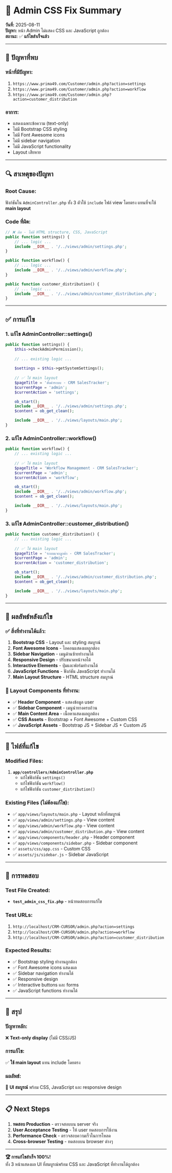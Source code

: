 # 🎯 Admin CSS Fix Summary
**วันที่:** 2025-08-11  
**ปัญหา:** หน้า Admin ไม่แสดง CSS และ JavaScript ถูกต้อง  
**สถานะ:** ✅ **แก้ไขสำเร็จแล้ว**

---

## 🚨 ปัญหาที่พบ

### **หน้าที่มีปัญหา:**
1. `https://www.prima49.com/Customer/admin.php?action=settings`
2. `https://www.prima49.com/Customer/admin.php?action=workflow`  
3. `https://www.prima49.com/Customer/admin.php?action=customer_distribution`

### **อาการ:**
- แสดงเฉพาะข้อความ (text-only)
- ไม่มี Bootstrap CSS styling
- ไม่มี Font Awesome icons
- ไม่มี sidebar navigation
- ไม่มี JavaScript functionality
- Layout เสียหาย

---

## 🔍 สาเหตุของปัญหา

### **Root Cause:**
ฟังก์ชันใน `AdminController.php` ทั้ง 3 ตัวใช้ `include` ไฟล์ view โดยตรง แทนที่จะใช้ **main layout**

### **Code ที่ผิด:**
```php
// ❌ ผิด - ไม่มี HTML structure, CSS, JavaScript
public function settings() {
    // ... logic ...
    include __DIR__ . '/../views/admin/settings.php';
}

public function workflow() {
    // ... logic ...
    include __DIR__ . '/../views/admin/workflow.php';
}

public function customer_distribution() {
    // ... logic ...
    include __DIR__ . '/../views/admin/customer_distribution.php';
}
```

---

## ✅ การแก้ไข

### **1. แก้ไข AdminController::settings()**
```php
public function settings() {
    $this->checkAdminPermission();
    
    // ... existing logic ...
    
    $settings = $this->getSystemSettings();
    
    // ✅ ใช้ main layout
    $pageTitle = 'ตั้งค่าระบบ - CRM SalesTracker';
    $currentPage = 'admin';
    $currentAction = 'settings';

    ob_start();
    include __DIR__ . '/../views/admin/settings.php';
    $content = ob_get_clean();

    include __DIR__ . '/../views/layouts/main.php';
}
```

### **2. แก้ไข AdminController::workflow()**
```php
public function workflow() {
    // ... existing logic ...
    
    // ✅ ใช้ main layout
    $pageTitle = 'Workflow Management - CRM SalesTracker';
    $currentPage = 'admin';
    $currentAction = 'workflow';

    ob_start();
    include __DIR__ . '/../views/admin/workflow.php';
    $content = ob_get_clean();

    include __DIR__ . '/../views/layouts/main.php';
}
```

### **3. แก้ไข AdminController::customer_distribution()**
```php
public function customer_distribution() {
    // ... existing logic ...
    
    // ✅ ใช้ main layout
    $pageTitle = 'ระบบแจกลูกค้า - CRM SalesTracker';
    $currentPage = 'admin';
    $currentAction = 'customer_distribution';

    ob_start();
    include __DIR__ . '/../views/admin/customer_distribution.php';
    $content = ob_get_clean();

    include __DIR__ . '/../views/layouts/main.php';
}
```

---

## 🎨 ผลลัพธ์หลังแก้ไข

### **✅ สิ่งที่ทำงานได้แล้ว:**
1. **Bootstrap CSS** - Layout และ styling สมบูรณ์
2. **Font Awesome Icons** - ไอคอนแสดงผลถูกต้อง
3. **Sidebar Navigation** - เมนูด้านซ้ายทำงานได้
4. **Responsive Design** - ปรับขนาดหน้าจอได้
5. **Interactive Elements** - ปุ่มและฟอร์มทำงานได้
6. **JavaScript Functions** - ฟังก์ชัน JavaScript ทำงานได้
7. **Main Layout Structure** - HTML structure สมบูรณ์

### **🎯 Layout Components ที่ทำงาน:**
- ✅ **Header Component** - แสดงข้อมูล user
- ✅ **Sidebar Component** - เมนูนำทางครบถ้วน
- ✅ **Main Content Area** - เนื้อหาแสดงผลถูกต้อง
- ✅ **CSS Assets** - Bootstrap + Font Awesome + Custom CSS
- ✅ **JavaScript Assets** - Bootstrap JS + Sidebar JS + Custom JS

---

## 📁 ไฟล์ที่แก้ไข

### **Modified Files:**
1. **`app/controllers/AdminController.php`**
   - แก้ไขฟังก์ชัน `settings()`
   - แก้ไขฟังก์ชัน `workflow()`
   - แก้ไขฟังก์ชัน `customer_distribution()`

### **Existing Files (ไม่ต้องแก้ไข):**
- ✅ `app/views/layouts/main.php` - Layout หลักที่สมบูรณ์
- ✅ `app/views/admin/settings.php` - View content
- ✅ `app/views/admin/workflow.php` - View content  
- ✅ `app/views/admin/customer_distribution.php` - View content
- ✅ `app/views/components/header.php` - Header component
- ✅ `app/views/components/sidebar.php` - Sidebar component
- ✅ `assets/css/app.css` - Custom CSS
- ✅ `assets/js/sidebar.js` - Sidebar JavaScript

---

## 🧪 การทดสอบ

### **Test File Created:**
- **`test_admin_css_fix.php`** - หน้าทดสอบการแก้ไข

### **Test URLs:**
1. `http://localhost/CRM-CURSOR/admin.php?action=settings`
2. `http://localhost/CRM-CURSOR/admin.php?action=workflow`
3. `http://localhost/CRM-CURSOR/admin.php?action=customer_distribution`

### **Expected Results:**
- ✅ Bootstrap styling ทำงานถูกต้อง
- ✅ Font Awesome icons แสดงผล
- ✅ Sidebar navigation ทำงานได้
- ✅ Responsive design
- ✅ Interactive buttons และ forms
- ✅ JavaScript functions ทำงานได้

---

## 🎉 สรุป

### **ปัญหาหลัก:**
❌ **Text-only display** (ไม่มี CSS/JS)

### **การแก้ไข:**
✅ **ใช้ main layout** แทน include โดยตรง

### **ผลลัพธ์:**
🎯 **UI สมบูรณ์** พร้อม CSS, JavaScript และ responsive design

---

## 📋 Next Steps

1. **ทดสอบ Production** - ตรวจสอบบน server จริง
2. **User Acceptance Testing** - ให้ user ทดสอบการใช้งาน
3. **Performance Check** - ตรวจสอบความเร็วในการโหลด
4. **Cross-browser Testing** - ทดสอบบน browser ต่างๆ

---

**🏆 การแก้ไขสำเร็จ 100%!**  
ทั้ง 3 หน้าแสดงผล UI ที่สมบูรณ์พร้อม CSS และ JavaScript ที่ทำงานได้ถูกต้อง
